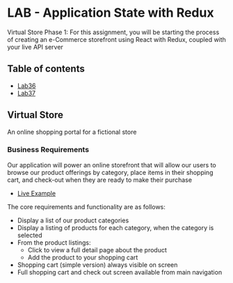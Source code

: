 # LAB - Application State with Redux

Virtual Store Phase 1: For this assignment, you will be starting the process of creating an e-Commerce storefront using React with Redux, coupled with your live API server

## Table of contents

- [Lab36](./labs/lab36.md)
- [Lab37](./labs/lab37.md)

## Virtual Store

An online shopping portal for a fictional store

### Business Requirements

Our application will power an online storefront that will allow our users to browse our product offerings by category, place items in their shopping cart, and check-out when they are ready to make their purchase

- [Live Example](https://virtual-web-store.netlify.app/)

The core requirements and functionality are as follows:

- Display a list of our product categories
- Display a listing of products for each category, when the category is selected
- From the product listings:
  - Click to view a full detail page about the product
  - Add the product to your shopping cart
- Shopping cart (simple version) always visible on screen
- Full shopping cart and check out screen available from main navigation

